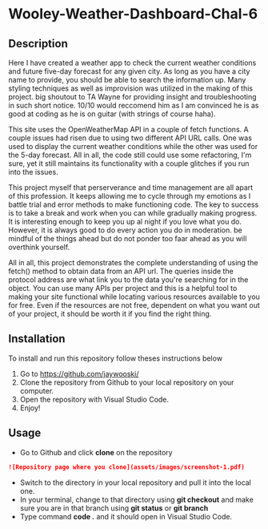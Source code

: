 # Wooley-Weather-Dashboard-Chal-6

## Description
Here I have created a weather app to check the current weather conditions and future five-day forecast for any given city. As long as you have a city name to provide, you should be able to search the information up. Many styling techniques as well as improvision was utilized in the making of this project. big shoutout to TA Wayne for providing insight and troubleshooting in such short notice. 10/10 would reccomend him as I am convinced he is as good at coding as he is on guitar (with strings of course haha).  

This site uses the OpenWeatherMap API in a couple of fetch functions. A couple issues had risen due to using two different API URL calls. One was used to display the current weather conditions while the other was used for the 5-day forecast. All in all, the code still could use some refactoring, I'm sure, yet it still maintains its functionality with a couple glitches if you run into the issues.

This project myself that perserverance and time management are all apart of this profession. It keeps allowing me to cycle through my emotions as I battle trial and error methods to make functioning code. The key to success is to take a break and work when you can while gradually making progress. It is interesting enough to keep you up al night if you love what you do. However, it is always good to do every action you do in moderation. be mindful of the things ahead but do not ponder too faar ahead as you will overthink yourself.

All in all, this project demonstrates the complete understanding of using the fetch() method to obtain data from an API url. The queries inside the protocol address are what link you to the data you're searching for in the object. You can use many APIs per project and this is a helpful tool to making your site functional while locating various resources available to you for free. Even if the resources are not free, dependent on what you want out of your project, it should be worth it if you find the right thing. 

## Installation
To install and run this repository follow theses instructions below
1. Go to https://github.com/jaywooski/
2. Clone the repository from Github to your local repository on your computer.
3. Open the  repository with Visual Studio Code.
4. Enjoy!


## Usage
* Go to Github and click **clone** on the repository
```md
![Repository page where you clone](assets/images/screenshot-1.pdf)
```
* Switch to the directory in your local repository and pull it into the local one. 
* In your terminal, change to that directory using **git checkout** and make sure you are in that branch using **git status** or **git branch**
* Type command **code .** and it should open in Visual Studio Code.
